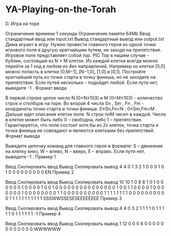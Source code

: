 # YA-Playing-on-the-Torah
D. Игра на торе

Ограничение времени	1 секунда
Ограничение памяти	64Mb
Ввод	стандартный ввод или input.txt
Вывод	стандартный вывод или output.txt
Дима играет в игру.
Нужно провести главного героя из одной точки игрового поля в другую кратчайшим путем, не заходя на препятствия. Игровое поле представляет собой тор.
PIC
Тор в нашем случае - бублик, состоящий из 
N
×
M
 клеток. Из каждой клетки всегда можно перейти за 
1
 ход в любом из 4ех направлений. Например из клетки 
[0,0]
 можно попасть в клетки 
[0,M−1], [N−1,0], [1,0] и [0,1].
Постройте кратчайший путь из точки старта в точку финиша, но не заходите на препятствия. Если путей несколько - подойдет любой. Если пути нет, выведите 
-1
.
Формат ввода

В первой строке целое число 
N (0<N≤103) и M (0<M≤103) - количество строк и столбцов на торе. Во второй 4 числа 
Sn , Sm , Fn , Fm - координаты точки старта и точки финиша. 0≤Sn,Fn<N ; 0≤Sm,Fm<M
. Дальше идет описание клеток поля. N
 строк поM
 чисел в каждой. Число в клетке может быть либо 
0
 – свободна, либо 
1
 – препятствие.
Гарантируется, что поле состоит хотя бы из 2х клеток, точка старта и точка финиша не совпадают и являются клетками без препятствий.
Формат вывода

Выведите цепочку команд для главного героя в формате: 
S
 – движение на клетку вниз, 
W
 – влево, 
N
 – вверх, 
E
 – вправо.
Если пути нет, выведите 
-1
.
Пример 1

Ввод Скопировать ввод	Вывод Скопировать вывод
4 4
0 1 3 2
1 0 0 0
1 0 1 0
0 0 0 0
0 0 0 0
EN
Пример 2

Ввод Скопировать ввод	Вывод Скопировать вывод
10 10
1 0 8 8
1 0 1 0 0 0 0 0 0 1
0 0 0 0 1 0 0 1 0 0
0 0 0 0 0 0 0 0 0 0
0 0 0 1 0 0 1 1 0 0
0 0 1 0 0 0 0 0 0 0
1 0 0 0 0 0 0 0 0 1
1 0 0 0 0 0 0 0 0 0
0 1 1 1 1 1 1 1 1 0
0 0 0 0 0 0 0 0 0 1
1 1 1 1 1 1 1 1 1 1
SSSWWSSESESEEEEEEEE
Пример 3

Ввод Скопировать ввод	Вывод Скопировать вывод
4 4
0 3 2 1
1 1 1 0
1 1 1 1
1 0 1 1
1 1 1 1
-1
Пример 4

Ввод Скопировать ввод	Вывод Скопировать вывод
1 12
0 0 0 6
0 0 0 0 0 0 0 0 0 0 0 0
WWWWWW
